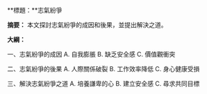 **標題：**志氣紛爭

**摘要：**
本文探討志氣紛爭的成因和後果，並提出解決之道。

**大綱：**

一、志氣紛爭的成因
    A. 自我膨脹
    B. 缺乏安全感
    C. 價值觀衝突

二、志氣紛爭的後果
    A. 人際關係破裂
    B. 工作效率降低
    C. 身心健康受損

三、解決志氣紛爭之道
    A. 培養謙卑的心
    B. 建立安全感
    C. 尋求共同目標